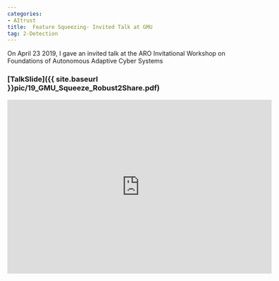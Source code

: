 ```yaml
---
categories:
- AItrust
title:  Feature Squeezing- Invited Talk at GMU 
tag: 2-Detection
---
```


On April 23 2019, I gave an invited talk at the ARO Invitational Workshop on Foundations of Autonomous Adaptive Cyber Systems 


### [TalkSlide]({{ site.baseurl }}pic/19_GMU_Squeeze_Robust2Share.pdf)


<embed src="https://drive.google.com/viewerng/viewer?embedded=true&url=https://qdata.github.io/secureml-web/pic/19_GMU_Squeeze_Robust2Share.pdf" width="600" height="395">
